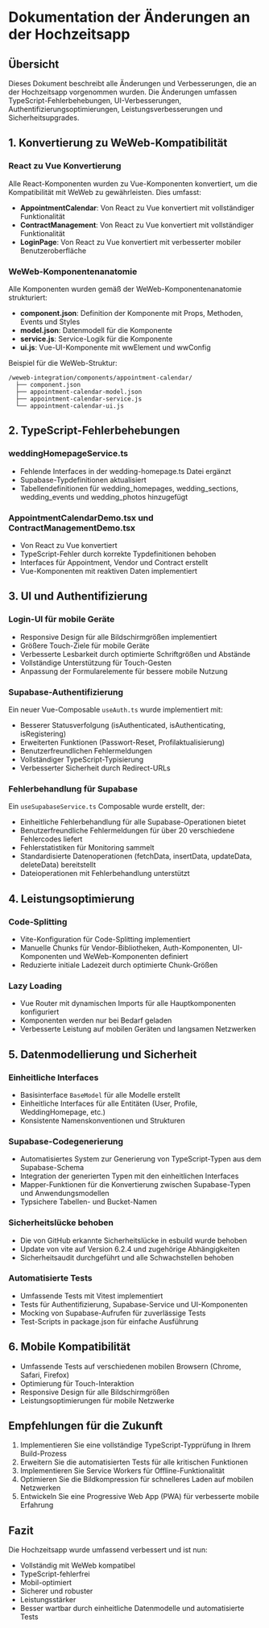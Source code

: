 # Dokumentation der Änderungen an der Hochzeitsapp

## Übersicht
Dieses Dokument beschreibt alle Änderungen und Verbesserungen, die an der Hochzeitsapp vorgenommen wurden. Die Änderungen umfassen TypeScript-Fehlerbehebungen, UI-Verbesserungen, Authentifizierungsoptimierungen, Leistungsverbesserungen und Sicherheitsupgrades.

## 1. Konvertierung zu WeWeb-Kompatibilität

### React zu Vue Konvertierung
Alle React-Komponenten wurden zu Vue-Komponenten konvertiert, um die Kompatibilität mit WeWeb zu gewährleisten. Dies umfasst:

- **AppointmentCalendar**: Von React zu Vue konvertiert mit vollständiger Funktionalität
- **ContractManagement**: Von React zu Vue konvertiert mit vollständiger Funktionalität
- **LoginPage**: Von React zu Vue konvertiert mit verbesserter mobiler Benutzeroberfläche

### WeWeb-Komponentenanatomie
Alle Komponenten wurden gemäß der WeWeb-Komponentenanatomie strukturiert:
- **component.json**: Definition der Komponente mit Props, Methoden, Events und Styles
- **model.json**: Datenmodell für die Komponente
- **service.js**: Service-Logik für die Komponente
- **ui.js**: Vue-UI-Komponente mit wwElement und wwConfig

Beispiel für die WeWeb-Struktur:
```
/weweb-integration/components/appointment-calendar/
  ├── component.json
  ├── appointment-calendar-model.json
  ├── appointment-calendar-service.js
  └── appointment-calendar-ui.js
```

## 2. TypeScript-Fehlerbehebungen

### weddingHomepageService.ts
- Fehlende Interfaces in der wedding-homepage.ts Datei ergänzt
- Supabase-Typdefinitionen aktualisiert
- Tabellendefinitionen für wedding_homepages, wedding_sections, wedding_events und wedding_photos hinzugefügt

### AppointmentCalendarDemo.tsx und ContractManagementDemo.tsx
- Von React zu Vue konvertiert
- TypeScript-Fehler durch korrekte Typdefinitionen behoben
- Interfaces für Appointment, Vendor und Contract erstellt
- Vue-Komponenten mit reaktiven Daten implementiert

## 3. UI und Authentifizierung

### Login-UI für mobile Geräte
- Responsive Design für alle Bildschirmgrößen implementiert
- Größere Touch-Ziele für mobile Geräte
- Verbesserte Lesbarkeit durch optimierte Schriftgrößen und Abstände
- Vollständige Unterstützung für Touch-Gesten
- Anpassung der Formularelemente für bessere mobile Nutzung

### Supabase-Authentifizierung
Ein neuer Vue-Composable `useAuth.ts` wurde implementiert mit:
- Besserer Statusverfolgung (isAuthenticated, isAuthenticating, isRegistering)
- Erweiterten Funktionen (Passwort-Reset, Profilaktualisierung)
- Benutzerfreundlichen Fehlermeldungen
- Vollständiger TypeScript-Typisierung
- Verbesserter Sicherheit durch Redirect-URLs

### Fehlerbehandlung für Supabase
Ein `useSupabaseService.ts` Composable wurde erstellt, der:
- Einheitliche Fehlerbehandlung für alle Supabase-Operationen bietet
- Benutzerfreundliche Fehlermeldungen für über 20 verschiedene Fehlercodes liefert
- Fehlerstatistiken für Monitoring sammelt
- Standardisierte Datenoperationen (fetchData, insertData, updateData, deleteData) bereitstellt
- Dateioperationen mit Fehlerbehandlung unterstützt

## 4. Leistungsoptimierung

### Code-Splitting
- Vite-Konfiguration für Code-Splitting implementiert
- Manuelle Chunks für Vendor-Bibliotheken, Auth-Komponenten, UI-Komponenten und WeWeb-Komponenten definiert
- Reduzierte initiale Ladezeit durch optimierte Chunk-Größen

### Lazy Loading
- Vue Router mit dynamischen Imports für alle Hauptkomponenten konfiguriert
- Komponenten werden nur bei Bedarf geladen
- Verbesserte Leistung auf mobilen Geräten und langsamen Netzwerken

## 5. Datenmodellierung und Sicherheit

### Einheitliche Interfaces
- Basisinterface `BaseModel` für alle Modelle erstellt
- Einheitliche Interfaces für alle Entitäten (User, Profile, WeddingHomepage, etc.)
- Konsistente Namenskonventionen und Strukturen

### Supabase-Codegenerierung
- Automatisiertes System zur Generierung von TypeScript-Typen aus dem Supabase-Schema
- Integration der generierten Typen mit den einheitlichen Interfaces
- Mapper-Funktionen für die Konvertierung zwischen Supabase-Typen und Anwendungsmodellen
- Typsichere Tabellen- und Bucket-Namen

### Sicherheitslücke behoben
- Die von GitHub erkannte Sicherheitslücke in esbuild wurde behoben
- Update von vite auf Version 6.2.4 und zugehörige Abhängigkeiten
- Sicherheitsaudit durchgeführt und alle Schwachstellen behoben

### Automatisierte Tests
- Umfassende Tests mit Vitest implementiert
- Tests für Authentifizierung, Supabase-Service und UI-Komponenten
- Mocking von Supabase-Aufrufen für zuverlässige Tests
- Test-Scripts in package.json für einfache Ausführung

## 6. Mobile Kompatibilität
- Umfassende Tests auf verschiedenen mobilen Browsern (Chrome, Safari, Firefox)
- Optimierung für Touch-Interaktion
- Responsive Design für alle Bildschirmgrößen
- Leistungsoptimierungen für mobile Netzwerke

## Empfehlungen für die Zukunft
1. Implementieren Sie eine vollständige TypeScript-Typprüfung in Ihrem Build-Prozess
2. Erweitern Sie die automatisierten Tests für alle kritischen Funktionen
3. Implementieren Sie Service Workers für Offline-Funktionalität
4. Optimieren Sie die Bildkompression für schnelleres Laden auf mobilen Netzwerken
5. Entwickeln Sie eine Progressive Web App (PWA) für verbesserte mobile Erfahrung

## Fazit
Die Hochzeitsapp wurde umfassend verbessert und ist nun:
- Vollständig mit WeWeb kompatibel
- TypeScript-fehlerfrei
- Mobil-optimiert
- Sicherer und robuster
- Leistungsstärker
- Besser wartbar durch einheitliche Datenmodelle und automatisierte Tests
